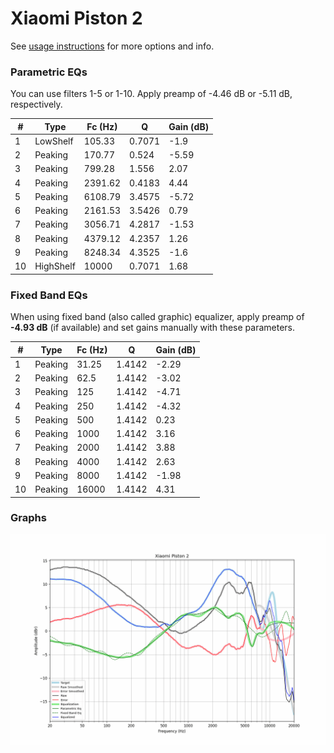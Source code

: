 # Xiaomi Piston 2
See [usage instructions](https://github.com/jaakkopasanen/AutoEq#usage) for more options and info.

### Parametric EQs
You can use filters 1-5 or 1-10. Apply preamp of -4.46 dB or -5.11 dB, respectively.

|   # | Type      |   Fc (Hz) |      Q |   Gain (dB) |
|-----|-----------|-----------|--------|-------------|
|   1 | LowShelf  |    105.33 | 0.7071 |       -1.9  |
|   2 | Peaking   |    170.77 | 0.524  |       -5.59 |
|   3 | Peaking   |    799.28 | 1.556  |        2.07 |
|   4 | Peaking   |   2391.62 | 0.4183 |        4.44 |
|   5 | Peaking   |   6108.79 | 3.4575 |       -5.72 |
|   6 | Peaking   |   2161.53 | 3.5426 |        0.79 |
|   7 | Peaking   |   3056.71 | 4.2817 |       -1.53 |
|   8 | Peaking   |   4379.12 | 4.2357 |        1.26 |
|   9 | Peaking   |   8248.34 | 4.3525 |       -1.6  |
|  10 | HighShelf |  10000    | 0.7071 |        1.68 |

### Fixed Band EQs
When using fixed band (also called graphic) equalizer, apply preamp of **-4.93 dB** (if available) and set gains manually with these parameters.

|   # | Type    |   Fc (Hz) |      Q |   Gain (dB) |
|-----|---------|-----------|--------|-------------|
|   1 | Peaking |     31.25 | 1.4142 |       -2.29 |
|   2 | Peaking |     62.5  | 1.4142 |       -3.02 |
|   3 | Peaking |    125    | 1.4142 |       -4.71 |
|   4 | Peaking |    250    | 1.4142 |       -4.32 |
|   5 | Peaking |    500    | 1.4142 |        0.23 |
|   6 | Peaking |   1000    | 1.4142 |        3.16 |
|   7 | Peaking |   2000    | 1.4142 |        3.88 |
|   8 | Peaking |   4000    | 1.4142 |        2.63 |
|   9 | Peaking |   8000    | 1.4142 |       -1.98 |
|  10 | Peaking |  16000    | 1.4142 |        4.31 |

### Graphs
![](./Xiaomi%20Piston%202.png)
